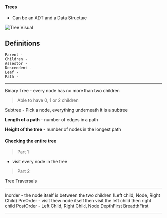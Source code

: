 #### Trees

* Can be an ADT and a Data  Structure

![Tree Visual](https://raw.githubusercontent.com/RamziCarter/DataStructures1/main/TreesEx.png)


Definitions
---

```
Parent - 
Children - 
Assestor - 
Descendent - 
Leaf - 
Path - 
```

---

Binary Tree - every node has no more than two children 
> Able to have 0, 1 or 2 children

Subtree - Pick a node, everything underneath it is a subtree

**Length of a path** - number of edges in a path


**Height of the tree** - number of nodes in the longest path


#### Checking the entire tree
> Part 1
* visit every node in the tree

> Part 2


Tree Traversals

---
Inorder -  the node itself is between the two children (Left child, Node, Right Child)
PreOrder - visit thew node itself then visit the left child then right child
PostOrder - Left Child, Right Child, Node
DepthFirst
BreadthFirst 

---
